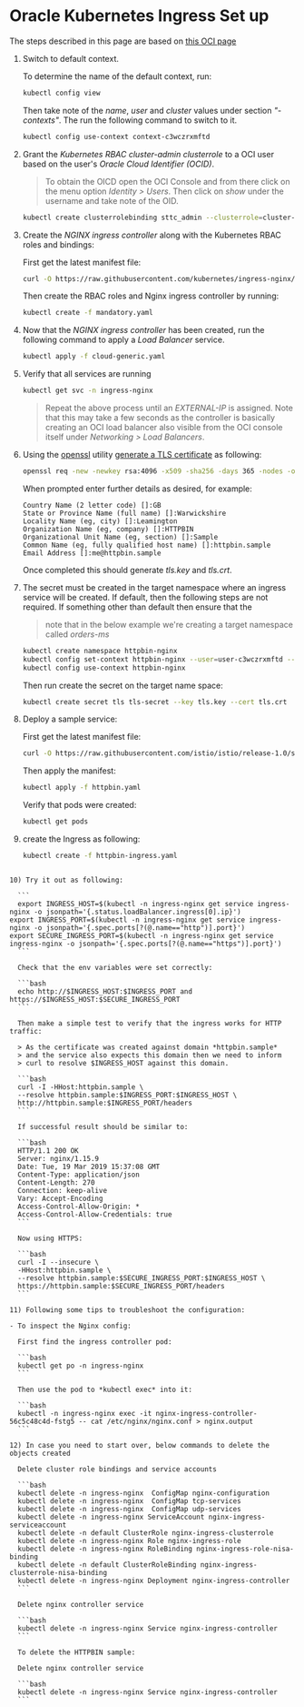 # Oracle Kubernetes Ingress Set up
The steps described in this page are based on [this OCI page](https://docs.cloud.oracle.com/iaas/Content/ContEng/Tasks/contengsettingupingresscontroller.htm)

1) Switch to default context.

	To determine the name of the default context, run:

	```bash
	kubectl config view
	```

	Then take note of the *name*, *user* and *cluster* values under section *"- contexts"*. The run the following command to switch to it.

	```bash
	kubectl config use-context context-c3wczrxmftd
	```

2) Grant the *Kubernetes RBAC cluster-admin clusterrole* to a OCI user based on
the user's *Oracle Cloud Identifier (OCID)*.

	> To obtain the OICD open the OCI Console and from there
	> click on the menu option *Identity > Users*.
	> Then click on *show* under the username and take note of the OID.

	```bash
	kubectl create clusterrolebinding sttc_admin --clusterrole=cluster-admin --user=ocid1.user.oc1..aaaaaaaazhciwyt5kooopvnovupyao7v7a73imsvxoqrb2omojbcvcxpgvrq
	```

3) Create the *NGINX ingress controller* along with the Kubernetes RBAC roles and bindings:

	First get the latest manifest file:

	```bash
	curl -O https://raw.githubusercontent.com/kubernetes/ingress-nginx/master/deploy/mandatory.yaml
	```

	Then create the RBAC roles and Nginx ingress controller by running:

	```bash
	kubectl create -f mandatory.yaml
	```

4) Now that the *NGINX ingress controller* has been created,
run the following command to apply a *Load Balancer* service.

	```bash
	kubectl apply -f cloud-generic.yaml
	```

5) Verify that all services are running

	```bash
	kubectl get svc -n ingress-nginx
	```

	> Repeat the above process until an *EXTERNAL-IP* is assigned.
	> Note that this may take a few seconds as the controller is
	> basically creating an OCI load balancer also visible from the
	> OCI console itself under *Networking > Load Balancers*.

6) Using the [openssl](https://www.openssl.org/) utility [generate a TLS certificate](https://www.linode.com/docs/security/ssl/create-a-self-signed-tls-certificate/) as following:

	```bash
	openssl req -new -newkey rsa:4096 -x509 -sha256 -days 365 -nodes -out tls.crt -keyout tls.key
	```

	When prompted enter further details as desired, for example:

	```
	Country Name (2 letter code) []:GB
	State or Province Name (full name) []:Warwickshire
	Locality Name (eg, city) []:Leamington
	Organization Name (eg, company) []:HTTPBIN
	Organizational Unit Name (eg, section) []:Sample
	Common Name (eg, fully qualified host name) []:httpbin.sample
	Email Address []:me@httpbin.sample
	```

	Once completed this should generate *tls.key* and *tls.crt*.

7) The secret must be created in the target namespace where an ingress service will be created. If default, then the following steps are not required. If something other than default then ensure that the

	> note that in the below example we're creating a target namespace called *orders-ms*

	```bash
	kubectl create namespace httpbin-nginx
	kubectl config set-context httpbin-nginx --user=user-c3wczrxmftd --cluster=cluster-c3wczrxmftd --namespace=httpbin-nginx
	kubectl config use-context httpbin-nginx
	```

	Then run create the secret on the target name space:

	```bash
	kubectl create secret tls tls-secret --key tls.key --cert tls.crt
	```

8) Deploy a sample service:

	First get the latest manifest file:

	```bash
	curl -O https://raw.githubusercontent.com/istio/istio/release-1.0/samples/httpbin/httpbin.yaml
	```

	Then apply the manifest:

	```bash
	kubectl apply -f httpbin.yaml
	```

	Verify that pods were created:

	```bash
	kubectl get pods
	```

9) create the Ingress as following:

	```bash
	kubectl create -f httpbin-ingress.yaml
  ```

10) Try it out as following:

	```
	export INGRESS_HOST=$(kubectl -n ingress-nginx get service ingress-nginx -o jsonpath='{.status.loadBalancer.ingress[0].ip}')
  export INGRESS_PORT=$(kubectl -n ingress-nginx get service ingress-nginx -o jsonpath='{.spec.ports[?(@.name=="http")].port}')
  export SECURE_INGRESS_PORT=$(kubectl -n ingress-nginx get service ingress-nginx -o jsonpath='{.spec.ports[?(@.name=="https")].port}')
	```

	Check that the env variables were set correctly:

	```bash
	echo http://$INGRESS_HOST:$INGRESS_PORT and https://$INGRESS_HOST:$SECURE_INGRESS_PORT
	```

	Then make a simple test to verify that the ingress works for HTTP traffic:

	> As the certificate was created against domain *httpbin.sample*
	> and the service also expects this domain then we need to inform
	> curl to resolve $INGRESS_HOST against this domain.

	```bash
	curl -I -HHost:httpbin.sample \
	--resolve httpbin.sample:$INGRESS_PORT:$INGRESS_HOST \
	http://httpbin.sample:$INGRESS_PORT/headers
	```

	If successful result should be similar to:

	```bash
	HTTP/1.1 200 OK
	Server: nginx/1.15.9
	Date: Tue, 19 Mar 2019 15:37:08 GMT
	Content-Type: application/json
	Content-Length: 270
	Connection: keep-alive
	Vary: Accept-Encoding
	Access-Control-Allow-Origin: *
	Access-Control-Allow-Credentials: true
	```

	Now using HTTPS:

	```bash
	curl -I --insecure \
	-HHost:httpbin.sample \
	--resolve httpbin.sample:$SECURE_INGRESS_PORT:$INGRESS_HOST \
	https://httpbin.sample:$SECURE_INGRESS_PORT/headers
	```

11) Following some tips to troubleshoot the configuration:

- To inspect the Nginx config:

	First find the ingress controller pod:

	```bash
	kubectl get po -n ingress-nginx
	```

	Then use the pod to *kubectl exec* into it:

	```bash
	kubectl -n ingress-nginx exec -it nginx-ingress-controller-56c5c48c4d-fstg5 -- cat /etc/nginx/nginx.conf > nginx.output
	```

12) In case you need to start over, below commands to delete the objects created

	Delete cluster role bindings and service accounts

	```bash
	kubectl delete -n ingress-nginx  ConfigMap nginx-configuration
	kubectl delete -n ingress-nginx  ConfigMap tcp-services
	kubectl delete -n ingress-nginx  ConfigMap udp-services
	kubectl delete -n ingress-nginx ServiceAccount nginx-ingress-serviceaccount
	kubectl delete -n default ClusterRole nginx-ingress-clusterrole
	kubectl delete -n ingress-nginx Role nginx-ingress-role
	kubectl delete -n ingress-nginx RoleBinding nginx-ingress-role-nisa-binding
	kubectl delete -n default ClusterRoleBinding nginx-ingress-clusterrole-nisa-binding
	kubectl delete -n ingress-nginx Deployment nginx-ingress-controller
	```

	Delete nginx controller service

	```bash
	kubectl delete -n ingress-nginx Service nginx-ingress-controller
	```

	To delete the HTTPBIN sample:

	Delete nginx controller service

	```bash
	kubectl delete -n ingress-nginx Service nginx-ingress-controller
	```
